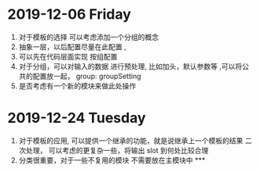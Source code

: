 # 2019-12-06  Friday 

1. 对于模板的选择 可以考虑添加一个分组的概念
2. 抽象一层，以后配置尽量在此配置 ,
3. 可以先在代码层面实现 按组配置
4. 对于分组，可以对输入的数据 进行预处理, 比如加头，默认参数等 ,可以将公共的配置放一起，
   group: groupSetting 
5. 是否考虑有一个新的模块来做此处操作


# 2019-12-24  Tuesday 
1. 对于模板的应用, 可以提供一个继承的功能，就是说继承上一个模板的结果 二次处理， 可以考虑的更复杂一些，将输出 slot 到何处比较合理
2. 分类很重要，对于一些不复用的模块 不需要放在主模块中 ***
